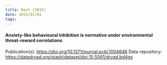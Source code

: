 ```yaml
---
title: Bach (2015)
date: 2015/01/01
tags:
---
```


#### Anxiety-like behavioural inhibition is normative under environmental threat-reward correlations

Publication(s): https://doi.org/10.1371/journal.pcbi.1004646
Data repository: https://datadryad.org/stash/dataset/doi:10.5061/dryad.bd4gs
